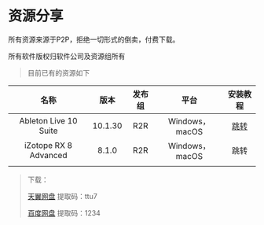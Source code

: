 # 资源分享

所有资源来源于P2P，拒绝一切形式的倒卖，付费下载。  

所有软件版权归软件公司及资源组所有

> 目前已有的资源如下

|         名称          |  版本   | 发布组 |      平台      |                           安装教程                           |
| :-------------------: | :-----: | :----: | :------------: | :----------------------------------------------------------: |
| Ableton Live 10 Suite | 10.1.30 |  R2R   | Windows，macOS | [跳转](https://bluedoc.io/raskisenpai/tutorialall/ableton-live-instutorial) |
| iZotope RX 8 Advanced |  8.1.0  |  R2R   | Windows，macOS |                             跳转                             |
|                       |         |        |                |                                                              |

> 下载：
>
> [天翼网盘](https://cloud.189.cn/t/IRjMz2nyaAR3)    提取码：ttu7
>
> [百度网盘](https://pan.baidu.com/s/1foTFRr9JpEpttPoj9fDyqQ)    提取码：1234
